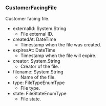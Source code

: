 ### CustomerFacingFile
Customer facing file.

- externalId: System.String
  - File external ID.
- createdAt: DateTime
  - Timestamp when the file was created.
- expiresAt: DateTime
  - Timestamp when the file will expire.
- creator: System.String
  - Creator of the file.
- filename: System.String
  - Name of the file.
- type: FileTypeEnumType
  - File type.
- state: FileStateEnumType
  - File state.
